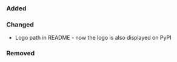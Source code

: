 ### Added

### Changed

- Logo path in README - now the logo is also displayed on PyPI
### Removed



